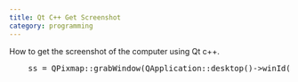 ```yaml
---
title: Qt C++ Get Screenshot
category: programming
---
```


How to get the screenshot of the computer using Qt c++.

<pre>
    ss = QPixmap::grabWindow(QApplication::desktop()->winId());    
</pre>